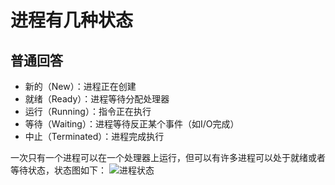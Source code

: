 # 进程有几种状态
## 普通回答
- 新的（New）：进程正在创建
- 就绪（Ready）：进程等待分配处理器
- 运行（Running）：指令正在执行
- 等待（Waiting）：进程等待反正某个事件（如I/O完成）
- 中止（Terminated）：进程完成执行

一次只有一个进程可以在一个处理器上运行，但可以有许多进程可以处于就绪或者等待状态，状态图如下：
![进程状态](http://ww1.sinaimg.cn/mw690/b75b8776ly1gage04w085j20hq09174w.jpg)